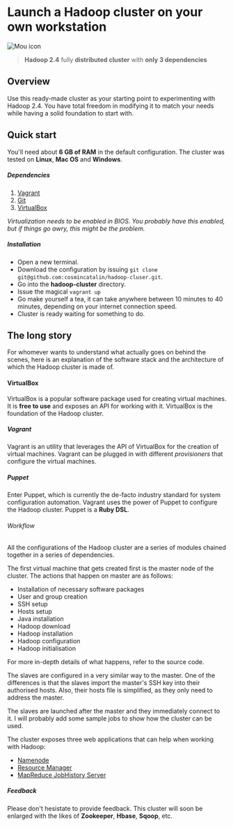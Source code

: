 # Launch a Hadoop cluster on your own workstation

![Mou icon](http://upload.wikimedia.org/wikipedia/commons/0/0e/Hadoop_logo.svg)

> **Hadoop 2.4** fully **distributed cluster** with **only 3 dependencies**

## Overview

Use this ready-made cluster as your starting point to experimenting with Hadoop 2.4. You have total freedom in modifying it to match your needs while having a solid foundation to start with.

## Quick start

You'll need about **6 GB of RAM** in the default configuration. The cluster was tested on **Linux**, **Mac OS** and **Windows**.

##### Dependencies

1. [Vagrant](http://www.vagrantup.com/downloads.html)
2. [Git](http://git-scm.com/downloads)
3. [VirtualBox](https://www.virtualbox.org/wiki/Downloads)

*Virtualization needs to be enabled in BIOS. You probably have this enabled, but if things go awry, this might be the problem.*

##### Installation

* Open a new terminal.
* Download the configuration by issuing `git clone git@github.com:cosmincatalin/hadoop-cluser.git`.
* Go into the **hadoop-cluster** directory.
* Issue the magical `vagrant up`
* Go make yourself a tea, it can take anywhere between 10 minutes to 40 minutes, depending on your internet connection speed.
* Cluster is ready waiting for something to do.

## The long story

For whomever wants to understand what actually goes on behind the scenes, here is an explanation of the software stack and the architecture of which the Hadoop cluster is made of.

#### VirtualBox

VirtualBox is a popular software package used for creating virtual machines. It is **free to use** and exposes an API for working with it. VirtualBox is the foundation of the Hadoop cluster.

##### Vagrant

Vagrant is an utility that leverages the API of VirtualBox for the creation of virtual machines. Vagrant can be plugged in with different *provisioners* that configure the virtual machines.

##### Puppet

Enter Puppet, which is currently the de-facto industry standard for system configuration automation. Vagrant uses the power of Puppet to configure the Hadoop cluster. Puppet is a **Ruby DSL**.

###### Workflow

All the configurations of the Hadoop cluster are a series of modules chained together in a series of dependencies.

The first virtual machine that gets created first is the master node of the cluster. The actions that happen on master are as follows:

* Installation of necessary software packages
* User and group creation
* SSH setup
* Hosts setup
* Java installation
* Hadoop download
* Hadoop installation
* Hadoop configuration
* Hadoop initialisation

For more in-depth details of what happens, refer to the source code.

The slaves are configured in a very similar way to the master. One of the differences is that the slaves import the master's SSH key into their authorised hosts. Also, their hosts file is simplified, as they only need to address the master.

The slaves are launched after the master and they immediately connect to it. I will probably add some sample jobs to show how the cluster can be used.

The cluster exposes three web applications that can help when working with Hadoop:

* [Namenode](http://localhost::24200)
* [Resource Manager](http://localhost:24201)
* [MapReduce JobHistory Server](http://localhost:24202)

##### Feedback

Please don't hesistate to provide feedback. This cluster will soon be enlarged with the likes of **Zookeeper**, **Hbase**, **Sqoop**, etc.